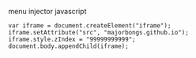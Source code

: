 menu injector javascript
```
var iframe = document.createElement("iframe");
iframe.setAttribute("src", "majorbongs.github.io");
iframe.style.zIndex = "99999999999";
document.body.appendChild(iframe);
```
